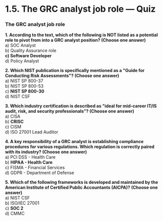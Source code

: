 # 1.5. The GRC analyst job role — Quiz

### The GRC analyst job role

**1. According to the text, which of the following is NOT listed as a potential role to pivot from into a GRC analyst position? (Choose one answer)**\
a) SOC Analyst\
b) Quality Assurance role\
**c) Software Developer**\
d) Policy Analyst

**2. Which NIST publication is specifically mentioned as a "Guide for Conducting Risk Assessments"? (Choose one answer)**\
a) NIST SP 800-37\
b) NIST SP 800-53\
c) **NIST SP 800-30**\
d) NIST CSF

**3. Which industry certification is described as "ideal for mid-career IT/IS audit, risk, and security professionals"? (Choose one answer)**\
a) CISA\
b) **CRISC**\
c) CISM\
d) ISO 27001 Lead Auditor

**4. A key responsibility of a GRC analyst is establishing compliance procedures for various regulations. Which regulation is correctly paired with its industry? (Choose one answer)**\
a) PCI DSS - Health Care\
b) **HIPAA - Health Care**\
c) FISMA - Financial Services\
d) GDPR - Department of Defense

**5. Which of the following frameworks is developed and maintained by the American Institute of Certified Public Accountants (AICPA)? (Choose one answer)**\
a) NIST CSF\
b) ISO/IEC 27001\
c) **SOC 2**\
d) CMMC
